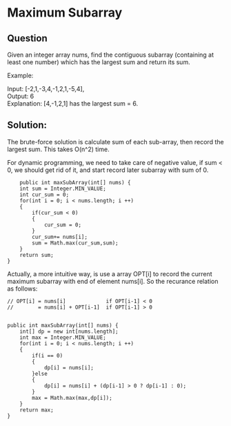 # Maximum Subarray

## Question

Given an integer array nums, find the contiguous subarray (containing at least one number) which has the largest sum and return its sum.  
  
Example:  

Input: [-2,1,-3,4,-1,2,1,-5,4],  
Output: 6  
Explanation: [4,-1,2,1] has the largest sum = 6.  


## Solution:  

The brute-force solution is calculate sum of each sub-array, then record the largest sum. This takes O(n^2) time. 

For dynamic programming, we need to take care of negative value, if sum < 0, we should get rid of it, and start record later subarray with sum of 0. 


		public int maxSubArray(int[] nums) {
        int sum = Integer.MIN_VALUE;
        int cur_sum = 0;
        for(int i = 0; i < nums.length; i ++)
        {
            if(cur_sum < 0)
            {
                cur_sum = 0;
            }
            cur_sum+= nums[i];
            sum = Math.max(cur_sum,sum);
        }
        return sum;
    }

Actually, a more intuitive way, is use a array OPT[i] to record the current maximum subarray with end of element nums[i]. So the recurance relation as follows:

    // OPT[i] = nums[i]             if OPT[i-1] < 0
    //        = nums[i] + OPT[i-1]  if OPT[i-1] > 0 


    public int maxSubArray(int[] nums) {      
        int[] dp = new int[nums.length];
        int max = Integer.MIN_VALUE;
        for(int i = 0; i < nums.length; i ++)
        {
            if(i == 0)
            {
                dp[i] = nums[i];
            }else
            {
                dp[i] = nums[i] + (dp[i-1] > 0 ? dp[i-1] : 0);
            }
            max = Math.max(max,dp[i]);
        }
        return max;
    }